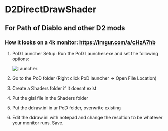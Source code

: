 # D2DirectDrawShader
## For Path of Diablo and other D2 mods

### How it looks on a 4k monitor: https://imgur.com/a/cHzA7hb

1. PoD Launcher Setup: Run the PoD Launcher.exe and set the following options: 

   ![Launcher](https://cdn.discordapp.com/attachments/817808360388165672/817812344037048340/D2-DirectDraw.png). 
1. Go to the PoD folder (Right click PoD launcher -> Open File Location)
1. Create a Shaders folder if it doesnt exist
1. Put the glsl file in the Shaders folder
1. Put the ddraw.ini in ur PoD folder, overwrite existing
1. Edit the ddraw.ini with notepad and change the resoltion to be whatever your monitor runs. Save.


